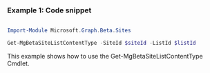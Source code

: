 ### Example 1: Code snippet

```powershell

Import-Module Microsoft.Graph.Beta.Sites

Get-MgBetaSiteListContentType -SiteId $siteId -ListId $listId

```
This example shows how to use the Get-MgBetaSiteListContentType Cmdlet.


